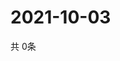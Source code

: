 # 2021-10-03
  共 0条

  <!-- BEGIN -->
  <!-- 最后更新时间Sun Oct 03 2021 12:05:44 GMT+0000 (Coordinated Universal Time) -->
  
  <!-- END -->
  
  